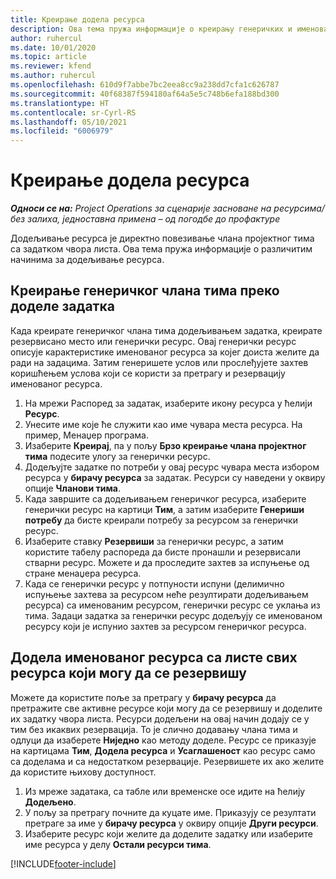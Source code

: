 ```yaml
---
title: Креирање додела ресурса
description: Ова тема пружа информације о креирању генеричких и именованих додела ресурса.
author: ruhercul
ms.date: 10/01/2020
ms.topic: article
ms.reviewer: kfend
ms.author: ruhercul
ms.openlocfilehash: 610d9f7abbe7bc2eea8cc9a238dd7cfa1c626787
ms.sourcegitcommit: 40f68387f594180af64a5e5c748b6efa188bd300
ms.translationtype: HT
ms.contentlocale: sr-Cyrl-RS
ms.lasthandoff: 05/10/2021
ms.locfileid: "6006979"
---
```

# <a name="create-resource-assignments"></a>Креирање додела ресурса

_**Односи се на:** Project Operations за сценарије засноване на ресурсима/без залиха, једноставна примена – од погодбе до профактуре_


Додељивање ресурса је директно повезивање члана пројектног тима са задатком чвора листа. Ова тема пружа информације о различитим начинима за додељивање ресурса.

## <a name="create-a-generic-team-member-through-task-assignment"></a>Креирање генеричког члана тима преко доделе задатка


Када креирате генеричког члана тима додељивањем задатка, креирате резервисано место или генерички ресурс. Овај генерички ресурс описује карактеристике именованог ресурса за којег доиста желите да ради на задацима. Затим генеришете услов или прослеђујете захтев коришћењем услова који се користи за претрагу и резервацију именованог ресурса.

1. На мрежи Распоред за задатак, изаберите икону ресурса у ћелији **Ресурс**.
2. Унесите име које ће служити као име чувара места ресурса. На пример, Менаџер програма.
3. Изаберите **Креирај**, па у пољу **Брзо креирање члана пројектног тима** подесите улогу за генерички ресурс.
4. Додељујте задатке по потреби у овај ресурс чувара места избором ресурса у **бирачу ресурса** за задатак. Ресурси су наведени у оквиру опције **Чланови тима**.
5. Када завршите са додељивањем генеричког ресурса, изаберите генерички ресурс на картици **Тим**, а затим изаберите **Генериши потребу** да бисте креирали потребу за ресурсом за генерички ресурс.
6. Изаберите ставку **Резервиши** за генерички ресурс, а затим користите табелу распореда да бисте пронашли и резервисали стварни ресурс. Можете и да проследите захтев за испуњење од стране менаџера ресурса.
7. Када се генерички ресурс у потпуности испуни (делимично испуњење захтева за ресурсом неће резултирати додељивањем ресурса) са именованим ресурсом, генерички ресурс се уклања из тима. Задаци задатка за генерички ресурс додељују се именованом ресурсу који је испунио захтев за ресурсом генеричког ресурса.

## <a name="assign-a-named-resource-from-the-list-of-all-bookable-resources"></a>Додела именованог ресурса са листе свих ресурса који могу да се резервишу

Можете да користите поље за претрагу у **бирачу ресурса** да претражите све активне ресурсе који могу да се резервишу и доделите их задатку чвора листа. Ресурси додељени на овај начин додају се у тим без икаквих резервација. То је слично додавању члана тима и одлуци да изаберете **Ниједно** као методу доделе. Ресурс се приказује на картицама **Тим**, **Додела ресурса** и **Усаглашеност** као ресурс само са доделама и са недостатком резервације. Резервишете их ако желите да користите њихову доступност.

1. Из мреже задатака, са табле или временске осе идите на ћелију **Додељено**.
2. У пољу за претрагу почните да куцате име. Приказују се резултати претраге за име у **бирачу ресурса** у оквиру опције **Други ресурси**.
3. Изаберите ресурс који желите да доделите задатку или изаберите име ресурса у делу **Остали ресурси тима**.


[!INCLUDE[footer-include](../includes/footer-banner.md)]